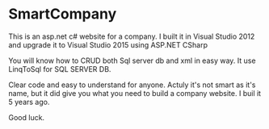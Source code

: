 # SmartCompany
This is an asp.net c# website for a company. 
I built it in Visual Studio 2012 and upgrade it to Visual Studio 2015 using ASP.NET CSharp

You will know how to CRUD both Sql server db and xml in easy way.
It use LinqToSql for SQL SERVER DB.

Clear code and easy to understand for anyone.
Actuly it's not smart as it's name, but it did give you what you need to build a company website. I buil it 5 years ago.

Good luck.
